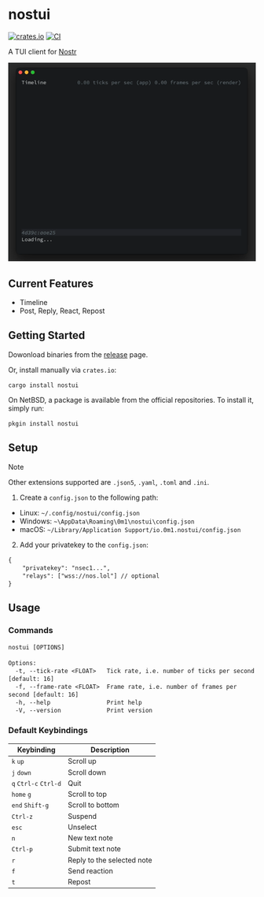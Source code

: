 # nostui

[![crates.io](https://img.shields.io/crates/v/nostui.svg)](https://crates.io/crates/nostui)
[![CI](https://github.com/akiomik/nostui/workflows/CI/badge.svg)](https://github.com/akiomik/nostui/actions)

A TUI client for [Nostr](https://nostr.com)

![screenshot](screenshot.gif)

## Current Features

- Timeline
- Post, Reply, React, Repost

## Getting Started

Dowonload binaries from the [release](https://github.com/akiomik/nostui/releases/latest) page.

Or, install manually via `crates.io`:

```shell
cargo install nostui
```

On NetBSD, a package is available from the official repositories. To install it, simply run:

```shell
pkgin install nostui
```

## Setup

> [!NOTE]
> Other extensions supported are `.json5`, `.yaml`, `.toml` and `.ini`.

1. Create a `config.json` to the following path:

- Linux: `~/.config/nostui/config.json`
- Windows: `~\AppData\Roaming\0m1\nostui\config.json`
- macOS: `~/Library/Application Support/io.0m1.nostui/config.json`

2. Add your privatekey to the `config.json`:

```json5
{
    "privatekey": "nsec1...",
    "relays": ["wss://nos.lol"] // optional
}
```

## Usage

### Commands

```shell
nostui [OPTIONS]

Options:
  -t, --tick-rate <FLOAT>   Tick rate, i.e. number of ticks per second [default: 16]
  -f, --frame-rate <FLOAT>  Frame rate, i.e. number of frames per second [default: 16]
  -h, --help                Print help
  -V, --version             Print version
```

### Default Keybindings

| Keybinding            | Description                |
| --------------------- | -------------------------- |
| `k` `up`              | Scroll up                  |
| `j` `down`            | Scroll down                |
| `q` `Ctrl-c` `Ctrl-d` | Quit                       |
| `home` `g`            | Scroll to top              |
| `end` `Shift-g`       | Scroll to bottom           |
| `Ctrl-z`              | Suspend                    |
| `esc`                 | Unselect                   |
| `n`                   | New text note              |
| `Ctrl-p`              | Submit text note           |
| `r`                   | Reply to the selected note |
| `f`                   | Send reaction              |
| `t`                   | Repost                     |
